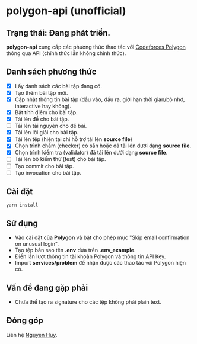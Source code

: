 # polygon-api (unofficial)

## Trạng thái: Đang phát triển.

**polygon-api** cung cấp các phương thức thao tác với [Codeforces Polygon](https://polygon.codeforces.com/) thông qua API (chính thức lẫn không chính thức).

## Danh sách phương thức

- [x] Lấy danh sách các bài tập đang có.
- [x] Tạo thêm bài tập mới.
- [x] Cập nhật thông tin bài tập (đầu vào, đầu ra, giới hạn thời gian/bộ nhớ, interactive hay không).
- [x] Bật tính điểm cho bài tập.
- [x] Tải lên đề cho bài tập.
- [ ] Tải lên tài nguyên cho đề bài.
- [x] Tải lên lời giải cho bài tập.
- [x] Tải lên tệp (hiện tại chỉ hỗ trợ tải lên **source file**)
- [x] Chọn trình chấm (checker) có sẵn hoặc đã tải lên dưới dạng **source file**.
- [x] Chọn trình kiểm tra (validator) đã tải lên dưới dạng **source file**.
- [ ] Tải lên bộ kiểm thử (test) cho bài tập.
- [ ] Tạo commit cho bài tập.
- [ ] Tạo invocation cho bài tập.

## Cài đặt

```
yarn install
```

## Sử dụng

- Vào cài đặt của **Polygon** và bật cho phép mục "Skip email confirmation on unusual login".
- Tạo tệp bản sao tên **.env** dựa trên **.env_example**.
- Điền lần lượt thông tin tài khoản Polygon và thông tin API Key.
- Import **services/problem** để nhận được các thao tác với Polygon hiện có.

## Vấn đề đang gặp phải

- Chưa thể tạo ra signature cho các tệp không phải plain text.

## Đóng góp

Liên hệ [Nguyen Huy](https://www.facebook.com/rknguyen).
